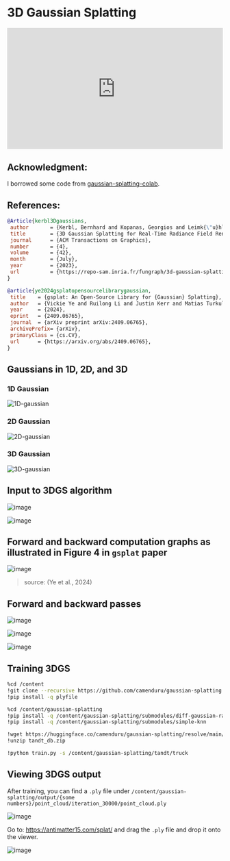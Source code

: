# 3D Gaussian Splatting

<div style="position: relative; padding-bottom: 56.25%; height: 0; overflow: hidden;">
  <iframe style="position: absolute; top: 0; left: 0; width: 100%; height: 100%;" src="https://www.youtube.com/embed/hGToeFGX-2M" frameborder="0" allowfullscreen></iframe>
</div>

## Acknowledgment:
I borrowed some code from [gaussian-splatting-colab](https://github.com/camenduru/gaussian-splatting-colab).

## References:
```bibtex
@Article{kerbl3Dgaussians,
 author       = {Kerbl, Bernhard and Kopanas, Georgios and Leimk{\"u}hler, Thomas and Drettakis, George},
 title        = {3D Gaussian Splatting for Real-Time Radiance Field Rendering},
 journal      = {ACM Transactions on Graphics},
 number       = {4},
 volume       = {42},
 month        = {July},
 year         = {2023},
 url          = {https://repo-sam.inria.fr/fungraph/3d-gaussian-splatting/}
}
```

```bibtex
@article{ye2024gsplatopensourcelibrarygaussian,
 title    = {gsplat: An Open-Source Library for {Gaussian} Splatting},
 author   = {Vickie Ye and Ruilong Li and Justin Kerr and Matias Turkulainen and Brent Yi and Zhuoyang Pan and Otto Seiskari and Jianbo Ye and Jeffrey Hu and Matthew Tancik and Angjoo Kanazawa},
 year     = {2024},
 eprint   = {2409.06765},
 journal  = {arXiv preprint arXiv:2409.06765},
 archivePrefix= {arXiv},
 primaryClass = {cs.CV},
 url      = {https://arxiv.org/abs/2409.06765},
}
```

## Gaussians in 1D, 2D, and 3D

### 1D Gaussian

![1D-gaussian](https://github.com/user-attachments/assets/5a7228c5-7c1e-4f1e-9e4e-40b7e18867f4)


### 2D Gaussian

![2D-gaussian](https://github.com/user-attachments/assets/7d25a1e7-000f-408f-936b-5120f53130cb)

### 3D Gaussian

![3D-gaussian](https://github.com/user-attachments/assets/2d8e09f0-6af1-4801-bb18-554868611f5c)



## Input to 3DGS algorithm

![image](https://github.com/user-attachments/assets/97aeafce-e65d-4aab-9d22-806c46840328)

![image](https://github.com/user-attachments/assets/ff8c1955-0607-4c0b-8b73-d90dadadde82)


## Forward and backward computation graphs as illustrated in Figure 4 in `gsplat` paper

![image](https://github.com/user-attachments/assets/60f39ba8-e833-4eeb-adc2-b7057c94da29)
>source: (Ye et al., 2024)


## Forward and backward passes

![image](https://github.com/user-attachments/assets/ab558f38-dcdd-45ce-9e90-09099e91a446)

![image](https://github.com/user-attachments/assets/fd2492b4-7676-4404-80bc-7f019961cf18)

![image](https://github.com/user-attachments/assets/6aae53a3-d913-4d51-8a56-93e143a79f12)


## Training 3DGS

```bash
%cd /content
!git clone --recursive https://github.com/camenduru/gaussian-splatting
!pip install -q plyfile

%cd /content/gaussian-splatting
!pip install -q /content/gaussian-splatting/submodules/diff-gaussian-rasterization
!pip install -q /content/gaussian-splatting/submodules/simple-knn

!wget https://huggingface.co/camenduru/gaussian-splatting/resolve/main/tandt_db.zip
!unzip tandt_db.zip
```

```bash
!python train.py -s /content/gaussian-splatting/tandt/truck
```

## Viewing 3DGS output
After training, you can find a `.ply` file under `/content/gaussian-splatting/output/{some numbers}/point_cloud/iteration_30000/point_cloud.ply`

![image](https://github.com/user-attachments/assets/b4d71f53-badd-44a8-bd20-1cd01f607935)

Go to: https://antimatter15.com/splat/ and drag the `.ply` file and drop it onto the viewer.

![image](https://github.com/user-attachments/assets/4191ae7a-5492-4e95-8910-911e9015ec66)
